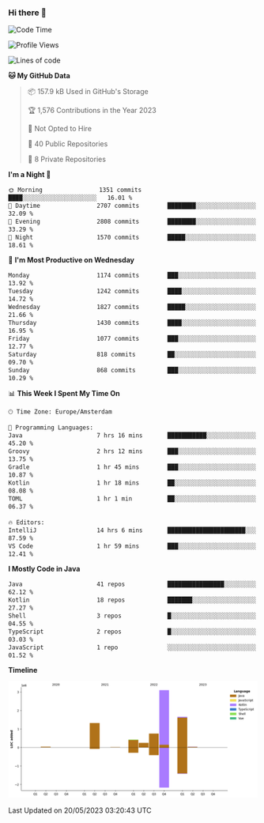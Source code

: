 ### Hi there 👋


<!--START_SECTION:waka-->
![Code Time](http://img.shields.io/badge/Code%20Time-3%2C218%20hrs%202%20mins-blue)

![Profile Views](http://img.shields.io/badge/Profile%20Views-3-blue)

![Lines of code](https://img.shields.io/badge/From%20Hello%20World%20I%27ve%20Written-7.6%20million%20lines%20of%20code-blue)

**🐱 My GitHub Data** 

> 📦 157.9 kB Used in GitHub's Storage 
 > 
> 🏆 1,576 Contributions in the Year 2023
 > 
> 🚫 Not Opted to Hire
 > 
> 📜 40 Public Repositories 
 > 
> 🔑 8 Private Repositories 
 > 
**I'm a Night 🦉** 

```text
🌞 Morning                1351 commits        ████░░░░░░░░░░░░░░░░░░░░░   16.01 % 
🌆 Daytime                2707 commits        ████████░░░░░░░░░░░░░░░░░   32.09 % 
🌃 Evening                2808 commits        ████████░░░░░░░░░░░░░░░░░   33.29 % 
🌙 Night                  1570 commits        █████░░░░░░░░░░░░░░░░░░░░   18.61 % 
```
📅 **I'm Most Productive on Wednesday** 

```text
Monday                   1174 commits        ███░░░░░░░░░░░░░░░░░░░░░░   13.92 % 
Tuesday                  1242 commits        ████░░░░░░░░░░░░░░░░░░░░░   14.72 % 
Wednesday                1827 commits        █████░░░░░░░░░░░░░░░░░░░░   21.66 % 
Thursday                 1430 commits        ████░░░░░░░░░░░░░░░░░░░░░   16.95 % 
Friday                   1077 commits        ███░░░░░░░░░░░░░░░░░░░░░░   12.77 % 
Saturday                 818 commits         ██░░░░░░░░░░░░░░░░░░░░░░░   09.70 % 
Sunday                   868 commits         ███░░░░░░░░░░░░░░░░░░░░░░   10.29 % 
```


📊 **This Week I Spent My Time On** 

```text
🕑︎ Time Zone: Europe/Amsterdam

💬 Programming Languages: 
Java                     7 hrs 16 mins       ███████████░░░░░░░░░░░░░░   45.20 % 
Groovy                   2 hrs 12 mins       ███░░░░░░░░░░░░░░░░░░░░░░   13.75 % 
Gradle                   1 hr 45 mins        ███░░░░░░░░░░░░░░░░░░░░░░   10.87 % 
Kotlin                   1 hr 18 mins        ██░░░░░░░░░░░░░░░░░░░░░░░   08.08 % 
TOML                     1 hr 1 min          ██░░░░░░░░░░░░░░░░░░░░░░░   06.37 % 

🔥 Editors: 
IntelliJ                 14 hrs 6 mins       ██████████████████████░░░   87.59 % 
VS Code                  1 hr 59 mins        ███░░░░░░░░░░░░░░░░░░░░░░   12.41 % 
```

**I Mostly Code in Java** 

```text
Java                     41 repos            ████████████████░░░░░░░░░   62.12 % 
Kotlin                   18 repos            ███████░░░░░░░░░░░░░░░░░░   27.27 % 
Shell                    3 repos             █░░░░░░░░░░░░░░░░░░░░░░░░   04.55 % 
TypeScript               2 repos             █░░░░░░░░░░░░░░░░░░░░░░░░   03.03 % 
JavaScript               1 repo              ░░░░░░░░░░░░░░░░░░░░░░░░░   01.52 % 
```



**Timeline**

![Lines of Code chart](https://raw.githubusercontent.com/powercasgamer/powercasgamer/master/assets/bar_graph.png)


 Last Updated on 20/05/2023 03:20:43 UTC
<!--END_SECTION:waka-->
